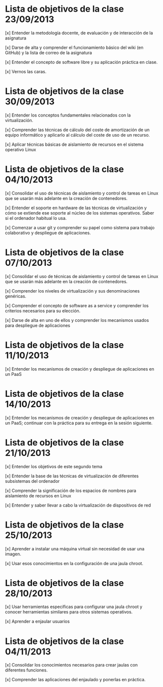 Lista de objetivos de la clase 23/09/2013
=========================================

[x] Entender la metodología docente, de evaluación y de interacción de la asignatura

[x] Darse de alta y comprender el funcionamiento básico del wiki (en GitHub) y la lista de correo de la asignatura

[x] Entender el concepto de software libre y su aplicación práctica en clase.

[x] Vernos las caras.

Lista de objetivos de la clase 30/09/2013
=========================================

[x] Entender los conceptos fundamentales relacionados con la virtualización.

[x] Comprender las técnicas de cálculo del coste de amortización de un equipo informático y aplicarlo al cálculo del 
coste de uso de un recurso.

[x] Aplicar técnicas básicas de aislamiento de recursos en el sistema operativo Linux


Lista de objetivos de la clase 04/10/2013
=========================================

[x] Consolidar el uso de técnicas de aislamiento y control de tareas en Linux que se usarán más adelante en la 
creación de contenedores.
 
[x] Entender el soporte en hardware de las técnicas de virtualización y cómo se extiende ese soporte al núcleo 
de los sistemas operativos. Saber si el ordenador habitual lo usa.

[x] Comenzar a usar git y comprender su papel como sistema para trabajo colaborativo y despliegue de aplicaciones.


Lista de objetivos de la clase 07/10/2013
=========================================

[x] Consolidar el uso de técnicas de aislamiento y control de tareas en Linux que se usarán más adelante en la creación 
de contenedores.

[x] Comprender los niveles de virtualización y sus denominaciones genéricas.

[x] Comprender el concepto de software as a service y comprender los criterios necesarios para su elección.

[x] Darse de alta en uno de ellos y comprender los mecanismos usados para despliegue de aplicaciones

Lista de objetivos de la clase 11/10/2013
=========================================

[x] Entender los mecanismos de creación y despliegue de aplicaciones en un PaaS


Lista de objetivos de la clase 14/10/2013
=========================================

[x] Entender los mecanismos de creación y despliegue de aplicaciones en un PaaS; continuar con la práctica para su
entrega en la sesión siguiente.

Lista de objetivos de la clase 21/10/2013
=========================================

[x] Entender los objetivos de este segundo tema

[x] Entender la base de las técnicas de virtualización de diferentes subsistemas del ordenador

[x] Comprender la significación de los espacios de nombres para aislamiento de recursos en Linux

[x] Entender y saber llevar a cabo la virtualización de dispositivos de red

Lista de objetivos de la clase 25/10/2013
=========================================

[x] Aprender a instalar una máquina virtual sin necesidad de usar una imagen.

[x] Usar esos conocimientos en la configuración de una jaula chroot.

Lista de objetivos de la clase 28/10/2013
=========================================

[x] Usar herramientas específicas para configurar una jaula chroot y conocer herramientas similares para otros sistemas 
operativos.

[x] Aprender a enjaular usuarios

Lista de objetivos de la clase 04/11/2013
=========================================

[x] Consolidar los conocimientos necesarios para crear jaulas con diferentes funciones.

[x] Comprender las aplicaciones del enjaulado y ponerlas en práctica.
